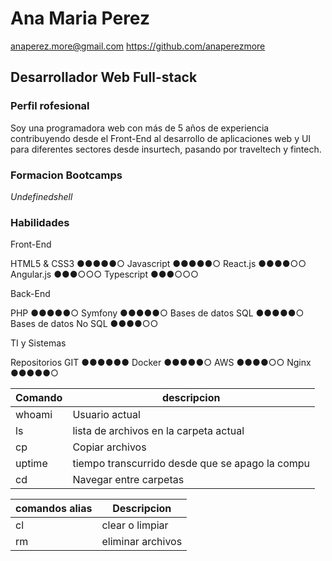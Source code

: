 # Ana Maria Perez
 anaperez.more@gmail.com
 https://github.com/anaperezmore
 
## Desarrollador Web Full-stack
### Perfil rofesional
Soy una programadora web con más de 5 años de experiencia contribuyendo desde el Front-End al desarrollo de aplicaciones web y UI para diferentes sectores desde insurtech, pasando por traveltech y fintech.

### Formacion Bootcamps
*Undefinedshell* 

### Habilidades
Front-End

HTML5 & CSS3 ●●●●●○
Javascript ●●●●●○
React.js ●●●●○○
Angular.js ●●●○○○
Typescript ●●●○○○

Back-End

PHP ●●●●●○
Symfony ●●●●●○
Bases de datos SQL ●●●●●○
Bases de datos No SQL ●●●●○○

TI y Sistemas

Repositorios GIT ●●●●●●
Docker ●●●●●○
AWS ●●●●○○
Nginx ●●●●●○

| Comando   | descripcion  |
|-----------|---------------|
| whoami    | Usuario actual |
| ls        | lista de archivos en la carpeta actual |
|  cp       | Copiar archivos  |
| uptime    | tiempo transcurrido desde que se apago la compu  |
|  cd       | Navegar entre carpetas    |

| comandos alias  | Descripcion   |
|-----------------|---------------|
|       cl        | clear o limpiar |
|      rm         | eliminar archivos |
